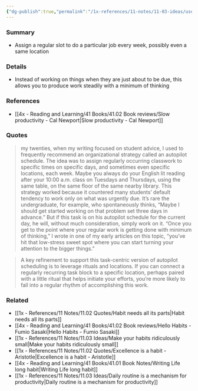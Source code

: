 ```yaml
---
{"dg-publish":true,"permalink":"/1x-references/11-notes/11-03-ideas/use-an-autopilot-schedule-to-work-steadily-over-a-long-period-of-time/","title":"Use an autopilot schedule to work steadily over a long period of time","created":"2025-02-24T20:39:13.074+03:00","updated":"2025-02-24T21:10:00.769+03:00"}
---
```



### Summary
- Assign a regular slot to do a particular job every week, possibly even a same location

### Details
- Instead of working on things when they are just about to be due, this allows you to produce work steadily with a minimum of thinking

### References
- [[4x - Reading and Learning/41 Books/41.02 Book reviews/Slow productivity - Cal Newport\|Slow productivity - Cal Newport]]

### Quotes
> my twenties, when my writing focused on student advice, I used to frequently recommend an organizational strategy called an autopilot schedule. The idea was to assign regularly occurring classwork to specific times on specific days, and sometimes even specific locations, each week. Maybe you always do your English lit reading after your 10:00 a.m. class on Tuesdays and Thursdays, using the same table, on the same floor of the same nearby library. This strategy worked because it countered many students’ default tendency to work only on what was urgently due. It’s rare the undergraduate, for example, who spontaneously thinks, “Maybe I should get started working on that problem set three days in advance.” But if this task is on his autopilot schedule for the current day, he will, without much consideration, simply work on it. “Once you get to the point where your regular work is getting done with minimum of thinking,” I wrote in one of my early articles on this topic, “you’ve hit that low-stress sweet spot where you can start turning your attention to the bigger things.”

> A key refinement to support this task-centric version of autopilot scheduling is to leverage rituals and locations. If you can connect a regularly recurring task block to a specific location, perhaps paired with a little ritual that helps initiate your efforts, you’re more likely to fall into a regular rhythm of accomplishing this work.


### Related
- [[1x - References/11 Notes/11.02 Quotes/Habit needs all its parts\|Habit needs all its parts]]
- [[4x - Reading and Learning/41 Books/41.02 Book reviews/Hello Habits - Fumio Sasaki\|Hello Habits - Fumio Sasaki]]
- [[1x - References/11 Notes/11.03 Ideas/Make your habits ridiculously small\|Make your habits ridiculously small]]
- [[1x - References/11 Notes/11.02 Quotes/Excellence is a habit - Aristotle\|Excellence is a habit - Aristotle]]
- [[4x - Reading and Learning/41 Books/41.01 Book Notes/Writing Life long habit\|Writing Life long habit]]
- [[1x - References/11 Notes/11.03 Ideas/Daily routine is a mechanism for productivity\|Daily routine is a mechanism for productivity]]
